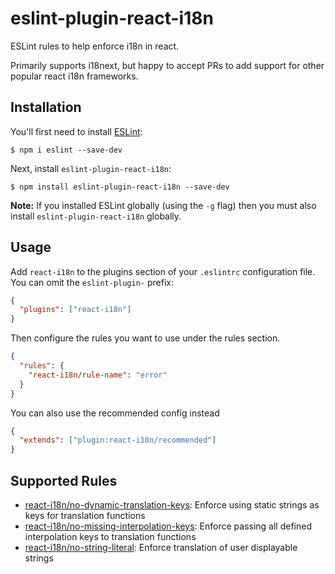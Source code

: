 # eslint-plugin-react-i18n

ESLint rules to help enforce i18n in react.

Primarily supports i18next, but happy to accept PRs to add support for other popular react i18n frameworks.

## Installation

You'll first need to install [ESLint](http://eslint.org):

```
$ npm i eslint --save-dev
```

Next, install `eslint-plugin-react-i18n`:

```
$ npm install eslint-plugin-react-i18n --save-dev
```

**Note:** If you installed ESLint globally (using the `-g` flag) then you must also install `eslint-plugin-react-i18n` globally.

## Usage

Add `react-i18n` to the plugins section of your `.eslintrc` configuration file. You can omit the `eslint-plugin-` prefix:

```json
{
  "plugins": ["react-i18n"]
}
```

Then configure the rules you want to use under the rules section.

```json
{
  "rules": {
    "react-i18n/rule-name": "error"
  }
}
```

You can also use the recommended config instead

```json
{
  "extends": ["plugin:react-i18n/recommended"]
}
```

## Supported Rules

- [react-i18n/no-dynamic-translation-keys](docs/rules/no-dynamic-translation-keys.md): Enforce using static strings as keys for translation functions
- [react-i18n/no-missing-interpolation-keys](docs/rules/no-missing-interpolation-keys.md): Enforce passing all defined interpolation keys to translation functions
- [react-i18n/no-string-literal](docs/rules/no-string-literal.md): Enforce translation of user displayable strings

